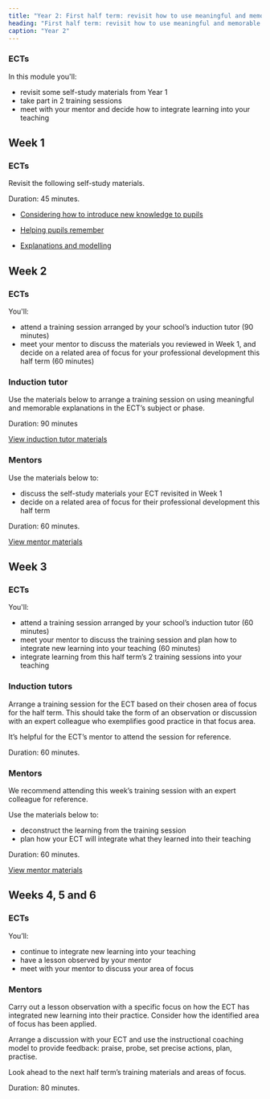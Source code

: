 ```yaml
---
title: "Year 2: First half term: revisit how to use meaningful and memorable explanations"
heading: "First half term: revisit how to use meaningful and memorable explanations"
caption: "Year 2"
---
```


### ECTs
In this module you'll:
- revisit some self-study materials from Year 1
- take part in 2 training sessions
- meet with your mentor and decide how to integrate learning into your teaching

## Week 1

### ECTs

Revisit the following self-study materials.

Duration: 45 minutes.

- [Considering how to introduce new knowledge to pupils](https://support-for-early-career-teachers.education.gov.uk/teach-first/year-1-how-do-pupils-learn/autumn-week-2-ect-session-overview/) 

- [Helping pupils remember](https://support-for-early-career-teachers.education.gov.uk/teach-first/year-1-how-do-pupils-learn/autumn-week-5-ect-session-overview/) 

- [Explanations and modelling](https://support-for-early-career-teachers.education.gov.uk/teach-first/year-1-what-makes-classroom-practice-effective/spring-week-2-ect-session-overview/) 


## Week 2

### ECTs

You'll:
- attend a training session arranged by your school’s induction tutor (90 minutes) 
- meet your mentor to discuss the materials you reviewed in Week 1, and decide on a related area of focus for your professional development this half term (60 minutes) 

### Induction tutor

Use the materials below to arrange a training session on using meaningful and memorable explanations in the ECT’s subject or phase. 

Duration: 90 minutes

[View induction tutor materials](https://support-for-early-career-teachers.education.gov.uk/teach-first/year-2-how-can-you-use-meaningful-and-memorable-explanations/spring-week-2-induction-tutor-materials.md)

### Mentors

Use the materials below to: 

- discuss the self-study materials your ECT revisited in Week 1 
- decide on a related area of focus for their professional development this half term

Duration: 60 minutes.

[View mentor materials](https://support-for-early-career-teachers.education.gov.uk/teach-first/year-2-how-can-you-use-meaningful-and-memorable-explanations/spring-week-2-mentor-materials.md)

## Week 3

### ECTs

You'll:

- attend a training session arranged by your school’s induction tutor (60 minutes)
- meet your mentor to discuss the training session and plan how to integrate new learning into your teaching (60 minutes) 
- integrate learning from this half term’s 2 training sessions into your teaching

### Induction tutors

Arrange a training session for the ECT based on their chosen area of focus for the half term. This should take the form of an observation or discussion with an expert colleague who exemplifies good practice in that focus area. 

It’s helpful for the ECT’s mentor to attend the session for reference. 

Duration: 60 minutes.

### Mentors

We recommend attending this week’s training session with an expert colleague for reference. 

Use the materials below to: 
- deconstruct the learning from the training session 
- plan how your ECT will integrate what they learned into their teaching 

Duration: 60 minutes.

[View mentor materials](https://support-for-early-career-teachers.education.gov.uk/teach-first/year-2-how-can-you-develop-pupils-intrinsic-motivation/autumn-week-3-mentor-materials)

## Weeks 4, 5 and 6

### ECTs

You’ll: 
- continue to integrate new learning into your teaching 
- have a lesson observed by your mentor 
- meet with your mentor to discuss your area of focus 

### Mentors

Carry out a lesson observation with a specific focus on how the ECT has integrated new learning into their practice. Consider how the identified area of focus has been applied. 

Arrange a discussion with your ECT and use the instructional coaching model to provide feedback: praise, probe, set precise actions, plan, practise. 

Look ahead to the next half term’s training materials and areas of focus. 

Duration: 80 minutes. 